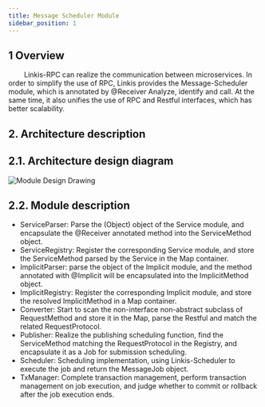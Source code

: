 ```yaml
---
title: Message Scheduler Module
sidebar_position: 1
---
```

## 1 Overview
&nbsp;&nbsp;&nbsp;&nbsp;&nbsp;&nbsp;&nbsp;&nbsp;Linkis-RPC can realize the communication between microservices. In order to simplify the use of RPC, Linkis provides the Message-Scheduler module, which is annotated by @Receiver Analyze, identify and call. At the same time, it also unifies the use of RPC and Restful interfaces, which has better scalability.
## 2. Architecture description
## 2.1. Architecture design diagram
![Module Design Drawing](/Images/Architecture/Commons/linkis-message-scheduler.png)
## 2.2. Module description
* ServiceParser: Parse the (Object) object of the Service module, and encapsulate the @Receiver annotated method into the ServiceMethod object.
* ServiceRegistry: Register the corresponding Service module, and store the ServiceMethod parsed by the Service in the Map container.
* ImplicitParser: parse the object of the Implicit module, and the method annotated with @Implicit will be encapsulated into the ImplicitMethod object.
* ImplicitRegistry: Register the corresponding Implicit module, and store the resolved ImplicitMethod in a Map container.
* Converter: Start to scan the non-interface non-abstract subclass of RequestMethod and store it in the Map, parse the Restful and match the related RequestProtocol.
* Publisher: Realize the publishing scheduling function, find the ServiceMethod matching the RequestProtocol in the Registry, and encapsulate it as a Job for submission scheduling.
* Scheduler: Scheduling implementation, using Linkis-Scheduler to execute the job and return the MessageJob object.
* TxManager: Complete transaction management, perform transaction management on job execution, and judge whether to commit or rollback after the job execution ends.